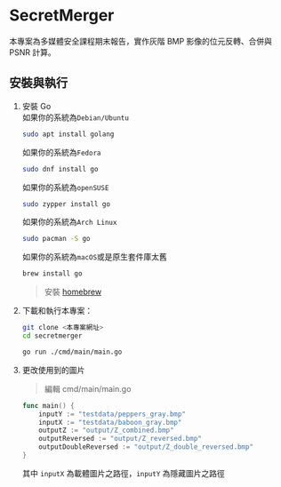 # SecretMerger

本專案為多媒體安全課程期末報告，實作灰階 BMP 影像的位元反轉、合併與 PSNR 計算。

## 安裝與執行

1. 安裝 Go<br>
    如果你的系統為`Debian/Ubuntu`
    ```bash
    sudo apt install golang
    ``` 

    如果你的系統為`Fedora`
    ```bash
    sudo dnf install go
    ``` 

    如果你的系統為`openSUSE`
    ```bash
    sudo zypper install go
    ``` 

    如果你的系統為`Arch Linux`
    ```bash
    sudo pacman -S go
    ``` 
    
    如果你的系統為`macOS`或是原生套件庫太舊
    ```bash
    brew install go
    ``` 
    > 安裝 [homebrew](https://brew.sh/)
2. 下載和執行本專案：
   ```bash
   git clone <本專案網址>
   cd secretmerger

   go run ./cmd/main/main.go
   ```
3. 更改使用到的圖片
    > 編輯 cmd/main/main.go
    ```go
    func main() {
	    inputY := "testdata/peppers_gray.bmp"
	    inputX := "testdata/baboon_gray.bmp"
	    outputZ := "output/Z_combined.bmp"
	    outputReversed := "output/Z_reversed.bmp"
	    outputDoubleReversed := "output/Z_double_reversed.bmp"
    }
    ```
    其中 `inputX` 為載體圖片之路徑，`inputY` 為隱藏圖片之路徑